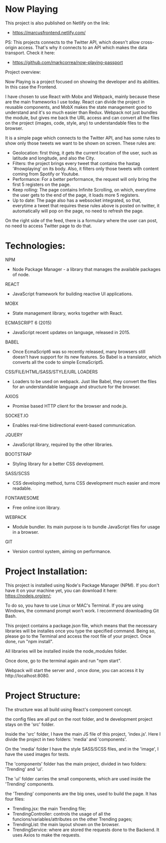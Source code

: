 # Now Playing

This project is also published on Netlify on the link:
- https://marcusfrontend.netlify.com/

PS: This projects connects to the Twitter API, which doesn't allow cross-origin access. That's why it connects to an API which makes the data transport. Check it here:
- https://github.com/markcorrea/now-playing-passport

Project overview:

Now Playing is a project focused on showing the developer and its abilities. In this case the Frontend.

I have chosen to use React with Mobx and Webpack, mainly because these are the main frameworks I use today. React can divide the project in reusable components, and MobX makes the state management good to understand and it's so much easier than Redux. Webpack not just bundles the module, but gives me back the URL access and can convert all the files on the project (images, code, style, any) to understandable files to the browser.

It is a simple page which connects to the Twitter API, and has some rules to show only those tweets we want to be shown on screen. These rules are:
- Geolocation: first thing, it gets the current location of the user, such as latitude and longitude, and also the City.
- Filters: the project brings every tweet that contains the hastag '#nowplaying' on its body. Also, it filters only those tweets with content coming from Spotify or Youtube. 
- Performance: For a better performance, the request will only bring the first 5 registers on the page.
- Keep rolling: The page contains Infinite Scrolling, on which, everytime the user gets to the end of the page, it loads more 5 registers.
- Up to date: The page also has a websocket integrated, so that, everytime a tweet that requires these rules above is posted on twitter, it automatically will pop on the page, no need to refresh the page.

On the right side of the feed, there is a formulary where the user can post, no need to access Twitter page to do that.

# Technologies:

NPM
- Node Package Manager - a library that manages the available packages of node.

REACT
- JavaScript framework for building reactive UI applications.

MOBX
- State management library, works together with React.

ECMASCRIPT 6 (2015)
- JavaScript recent updates on language, released in 2015.

BABEL
- Once EcmaScript6 was so recently released, many browsers still doesn't have support for its new features. So Babel is a translator, which converts all the code to simple EcmaScript5.

CSS/FILE/HTML/SASS/STYLE/URL LOADERS
- Loaders to be used on webpack. Just like Babel, they convert the files for an understandable language and structure for the browser.

AXIOS
- Promise based HTTP client for the browser and node.js.

SOCKET.IO
- Enables real-time bidirectional event-based communication.

JQUERY
- JavaScript library, required by the other libraries.

BOOTSTRAP
- Styling library for a better CSS development.

SASS/SCSS
- CSS developing method, turns CSS development much easier and more readable.

FONTAWESOME
- Free online icon library.

WEBPACK
- Module bundler. Its main purpose is to bundle JavaScript files for usage in a browser.

GIT
- Version control system, aiming on performance.

# Project Installation:

This project is installed using Node's Package Manager (NPM). If you don't have it on your machine yet, you can download it here: https://nodejs.org/en/;

To do so, you have to use Linux or MAC's Terminal. If you are using Windows, the command prompt won't work. I recommend downloading Git Bash.

This project contains a package.json file, which means that the necessary libraries will be installes once you type the specified command. Being so, please go to the Terminal and access the root file of your project. Once done, run "npm install".

All libraries will be installed inside the node_modules folder.

Once done, go to the terminal again and run "npm start".

Webpack will start the server and , once done, you can access it by http://localhost:8080.

# Project Structure:

The structure was all build using React's component concept.

the config files are all put on the root folder, and te development project stays on the 'src' folder.

Inside the 'src' folder, I have the main JS file of this project, 'index.js'. Here I divide the project in two folders: 'media' and 'components'.

On the 'media' folder I have the style SASS/SCSS files, and in the 'image', I have the used images for tests.

The 'components' folder has the main project, divided in two folders: 'Trending' and 'ui'.

The 'ui' folder carries the small components, which are used inside the 'Trending' components.

the 'Trending' components are the big ones, used to build the page. It has four files:

- Trending.jsx: the main Trending file;
- TrendingController: controls the usage of all the funcions/variables/attributes on the other Trending pages;
- TrendingList: the main layout shown on the browser.
- TrendingService: where are stored the requests done to the Backend. It uses Axios to make the requests.